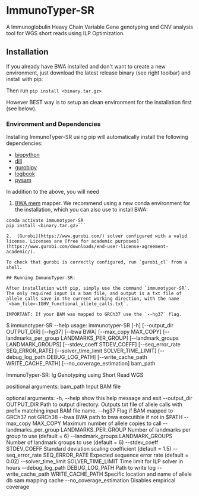 # ImmunoTyper-SR

A Immunoglobulin Heavy Chain Variable Gene genotyping and CNV analysis tool for WGS short reads using ILP Optimization.


## Installation

If you already have BWA installed and don't want to create a new environment, just download the latest release binary (see right toolbar) and install with pip:

Then run `pip install <binary.tar.gz>`

However BEST way is to setup an clean environment for the installation first (see below).

### Environment and Dependencies

Installing ImmunoTyper-SR using pip will automatically install the following dependencies:

- [biopython](https://biopython.org/)
- [dill](https://pypi.org/project/dill/)
- [gurobipy](https://www.gurobi.com/documentation/9.5/quickstart_mac/cs_grbpy_the_gurobi_python.html)
- [logbook](https://logbook.readthedocs.io/en/stable/)
- [pysam](https://pysam.readthedocs.io/en/latest/api.html)

In addition to the above, you will need 

1.  [BWA mem](http://bio-bwa.sourceforge.net/bwa.shtml) mapper. We recommend using a new conda environment for the installation, which you can also use to install BWA:

```conda create -n immunotyper-SR -c bioconda python=3.8 bwa
conda activate immunotyper-SR
pip install <binary.tar.gz>```

2.  [Gurobi](https://www.gurobi.com/) solver configured with a valid license. Licenses are [free for academic purposes](https://www.gurobi.com/downloads/end-user-license-agreement-academic/).

To check that gurobi is correctly configured, run `gurobi_cl` from a shell.

## Running ImmunoTyper-SR:

After installation with pip, simply use the command `immunotyper-SR`. The only required input is a bam file, and output is a txt file of allele calls save in the current working direction, with the name `<bam_file>-IGHV_functional_allele_calls.txt`. 

IMPORTANT: If your BAM was mapped to GRCh37 use the `--hg37` flag. 

```
$ immunotyper-SR --help
usage: immunotyper-SR [-h] [--output_dir OUTPUT_DIR] [--hg37] [--bwa BWA] [--max_copy MAX_COPY] [--landmarks_per_group LANDMARKS_PER_GROUP] [--landmark_groups LANDMARK_GROUPS]
                      [--stdev_coeff STDEV_COEFF] [--seq_error_rate SEQ_ERROR_RATE] [--solver_time_limit SOLVER_TIME_LIMIT] [--debug_log_path DEBUG_LOG_PATH]
                      [--write_cache_path WRITE_CACHE_PATH] [--no_coverage_estimation]
                      bam_path

ImmunoTyper-SR: Ig Genotyping using Short Read WGS

positional arguments:
  bam_path              Input BAM file

optional arguments:
  -h, --help            show this help message and exit
  --output_dir OUTPUT_DIR
                        Path to output directory. Outputs txt file of allele calls with prefix matching input BAM file name.
  --hg37                Flag if BAM mapped to GRCh37 not GRCh38
  --bwa BWA             path to bwa executible if not in $PATH
  --max_copy MAX_COPY   Maximum number of allele copies to call
  --landmarks_per_group LANDMARKS_PER_GROUP
                        Number of landmarks per group to use (default = 6)
  --landmark_groups LANDMARK_GROUPS
                        Number of landmark groups to use (default = 6)
  --stdev_coeff STDEV_COEFF
                        Standard deviation scaling coefficient (default = 1.5)
  --seq_error_rate SEQ_ERROR_RATE
                        Expected sequence error rate (default = 0.02)
  --solver_time_limit SOLVER_TIME_LIMIT
                        Time limit for ILP solver in hours
  --debug_log_path DEBUG_LOG_PATH
                        Path to write log
  --write_cache_path WRITE_CACHE_PATH
                        Specific location and name of allele db sam mapping cache
  --no_coverage_estimation
                        Disables empirical coverage
```

